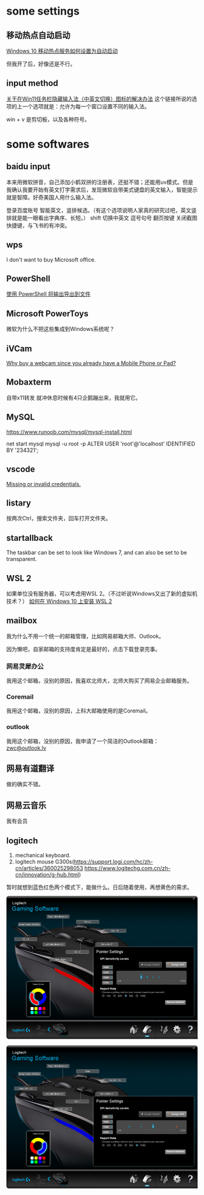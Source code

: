 # some settings
## 移动热点自动启动
[Windows 10 移动热点服务如何设置为自动启动](https://answers.microsoft.com/zh-hans/windows/forum/all/answers-%e5%88%86%e4%ba%abwindows-10/cb3a9469-bb8f-4578-b0bd-6cf2731d548e)

但我开了后，好像还是不行。

## input method
[关于在Win11任务栏隐藏输入法（中英文切换）图标的解决办法](https://blog.csdn.net/weixin_47907823/article/details/121954248)
这个链接所说的选项的上一个选项就是：允许为每一个窗口设置不同的输入法。

win + v 是剪切板，以及各种符号。
# some softwares
## baidu input
本来用微软拼音，自己添加小鹤双拼的注册表，还挺不错；还能用uv模式。但是我确认我要开始有英文打字需求后，发现微软自带美式键盘的英文输入，智能提示就是智障。好奇美国人用什么输入法。

登录百度账号
智能英文，竖排候选。（有这个选项说明人家真的研究过吧，英文竖排就是能一眼看出字典序、长短。）
shift 切换中英文
逗号句号 翻页按键
关闭截图快捷键，与飞书的有冲突。
## wps
I don't want to buy Microsoft office.
## PowerShell
[使用 PowerShell 将输出导出到文件](https://www.delftstack.com/zh/howto/powershell/powershell-out-file-append/#google_vignette)
## Microsoft PowerToys
微软为什么不把这些集成到Windows系统呢？
## iVCam
[Why buy a webcam since you already have a Mobile Phone or Pad?](https://www.e2esoft.com/ivcam/)
## Mobaxterm
自带x11转发
就冲休息时候有4只企鹅蹦出来，我就用它。
## MySQL
https://www.runoob.com/mysql/mysql-install.html

net start mysql
mysql -u root -p
ALTER USER 'root'@'localhost' IDENTIFIED BY '234321';
## vscode
[Missing or invalid credentials.](https://juejin.cn/post/7062237873570840589)

## listary
按两次Ctrl，搜索文件夹，回车打开文件夹。
## startallback
The taskbar can be set to look like Windows 7, and can also be set to be transparent.
## WSL 2
如果单位没有服务器，可以考虑用WSL 2。（不过听说Windows又出了新的虚拟机技术？）
[如何在 Windows 10 上安装 WSL 2](https://docs.microsoft.com/zh-cn/windows/wsl/install-win10)
## mailbox
我为什么不用一个统一的邮箱管理，比如网易邮箱大师、Outlook。

因为懒吧，自家邮箱的支持度肯定是最好的，点击下载登录完事。
### 网易灵犀办公
我用这个邮箱，没别的原因，我喜欢北师大，北师大购买了网易企业邮箱服务。
### Coremail
我用这个邮箱，没别的原因，上科大邮箱使用的是Coremail。
### outlook
我用这个邮箱，没别的原因，我申请了一个简洁的Outlook邮箱：zwc@outlook.lv
## 网易有道翻译
做的确实不错。
## 网易云音乐
我有会员
## logitech
1. mechanical keyboard. 
2. logitech mouse G300s(https://support.logi.com/hc/zh-cn/articles/360025298053   https://www.logitechg.com.cn/zh-cn/innovation/g-hub.html)

暂时就想到蓝色红色两个模式下，能做什么。日后随着使用，再想黄色的需求。

![logitech_red](../images/logitech_red.png "logitech_red")

![logitech_blue](../images/logitech_blue.png "logitech_blue")